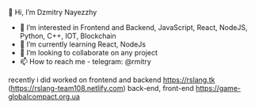 
👋 Hi, I’m Dzmitry Nayezzhy

- 👀 I’m interested in Frontend and Backend, JavaScript, React, NodeJS, Python, C++, IOT, Blockchain
- 🌱 I’m currently learning React, NodeJs
- 💞️ I’m looking to collaborate on any project
- 📫 How to reach me - telegram: @rmitry

recently  i did worked on frontend and backend
https://rslang.tk (https://rslang-team108.netlify.com)
back-end, front-end  https://game-globalcompact.org.ua
